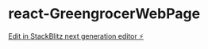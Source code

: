 # react-GreengrocerWebPage

[Edit in StackBlitz next generation editor ⚡️](https://stackblitz.com/~/github.com/selamsahabe/react-GreengrocerWebPage)